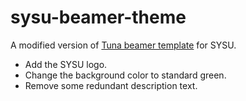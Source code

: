 # sysu-beamer-theme
A modified version of [Tuna beamer template](https://github.com/tuna/THU-Beamer-Theme) for SYSU.

- Add the SYSU logo.
- Change the background color to standard green.
- Remove some redundant description text.
